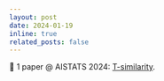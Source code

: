 ```yaml
---
layout: post
date: 2024-01-19
inline: true
related_posts: false
---
```


🥳 1 paper @ AISTATS 2024: <a href="https://arxiv.org/pdf/2310.14814">T-similarity</a>. 
